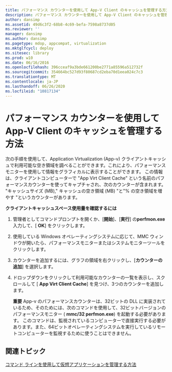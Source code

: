 ```yaml
---
title: パフォーマンス カウンターを使用して App-V Client のキャッシュを管理する方法
description: パフォーマンス カウンターを使用して App-V Client のキャッシュを管理する方法
author: dansimp
ms.assetid: 49d6c3f2-68b8-4c69-befa-7598a8737d05
ms.reviewer: ''
manager: dansimp
ms.author: dansimp
ms.pagetype: mdop, appcompat, virtualization
ms.mktglfcycl: deploy
ms.sitesec: library
ms.prod: w10
ms.date: 06/16/2016
ms.openlocfilehash: 396cceaf9a3bde661200be2771a85596a512732f
ms.sourcegitcommit: 354664bc527d93f80687cd2eba70d1eea024c7c3
ms.translationtype: MT
ms.contentlocale: ja-JP
ms.lasthandoff: 06/26/2020
ms.locfileid: "10817134"
---
```

# パフォーマンス カウンターを使用して App-V Client のキャッシュを管理する方法


次の手順を使用して、Application Virtualization (App-v) クライアントキャッシュで利用可能な空き領域を調べることができます。これにより、パフォーマンスモニターを使用して情報をグラフィカルに表示することができます。 この情報は、クライアントコンピューターで "App Virt Client Cache" という名前のパフォーマンスカウンターを使ってキャプチャされ、次のカウンターが含まれます。 "キャッシュサイズ (MB)," キャッシュの空き領域 (MB) "と"% の空き領域を増やす "というカウンターがあります。

**クライアントキャッシュスペース使用量を確認するには**

1.  管理者としてコマンドプロンプトを開くか、[**開始**]、[**実行**] の**perfmon.exe**入力して、[ **OK**] をクリックします。

2.  使用している Windows オペレーティングシステムに応じて、MMC ウィンドウが開いたら、パフォーマンスモニターまたはシステムモニターツールをクリックします。

3.  カウンターを追加するには、グラフの領域を右クリックし、[**カウンターの追加**] を選択します。

4.  ドロップダウンをクリックして利用可能なカウンターの一覧を表示し、スクロールして [ **App Virt Client Cache**] を見つけ、3つのカウンターを追加します。

    **重要** App-v のパフォーマンスカウンターは、32ビットの DLL に実装されているため、そのためには、次のコマンドを使用して、32ビットバージョンのパフォーマンスモニター ( **mmc/32 perfmon.exe**) を起動する必要があります。 このコマンドは、監視されているコンピューターで直接実行する必要があります。また、64ビットオペレーティングシステムを実行しているリモートコンピューターを監視するために使うことはできません。

     

## 関連トピック


[コマンド ラインを使用して仮想アプリケーションを管理する方法](how-to-manage-virtual-applications-by-using-the-command-line.md)

 

 





